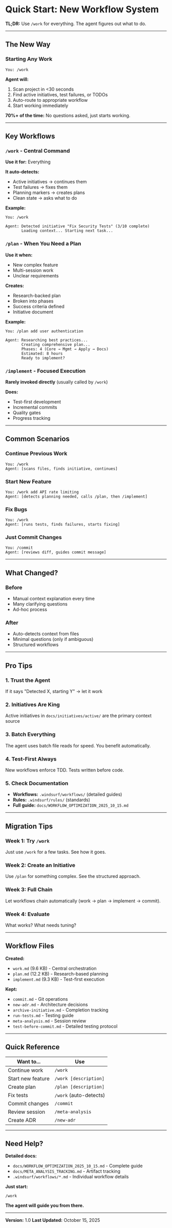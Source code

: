 # Quick Start: New Workflow System

**TL;DR:** Use `/work` for everything. The agent figures out what to do.

---

## The New Way

### Starting Any Work

```
You: /work
```

**Agent will:**
1. Scan project in <30 seconds
2. Find active initiatives, test failures, or TODOs
3. Auto-route to appropriate workflow
4. Start working immediately

**70%+ of the time:** No questions asked, just starts working.

---

## Key Workflows

### `/work` - Central Command

**Use it for:** Everything

**It auto-detects:**
- Active initiatives → continues them
- Test failures → fixes them
- Planning markers → creates plans
- Clean state → asks what to do

**Example:**
```
You: /work

Agent: Detected initiative "Fix Security Tests" (3/10 complete)
       Loading context... Starting next task...
```

### `/plan` - When You Need a Plan

**Use it when:**
- New complex feature
- Multi-session work
- Unclear requirements

**Creates:**
- Research-backed plan
- Broken into phases
- Success criteria defined
- Initiative document

**Example:**
```
You: /plan add user authentication

Agent: Researching best practices...
       Creating comprehensive plan...
       Phases: 4 (Core → Mgmt → Apply → Docs)
       Estimated: 8 hours
       Ready to implement?
```

### `/implement` - Focused Execution

**Rarely invoked directly** (usually called by `/work`)

**Does:**
- Test-first development
- Incremental commits
- Quality gates
- Progress tracking

---

## Common Scenarios

### Continue Previous Work

```
You: /work
Agent: [scans files, finds initiative, continues]
```

### Start New Feature

```
You: /work add API rate limiting
Agent: [detects planning needed, calls /plan, then /implement]
```

### Fix Bugs

```
You: /work
Agent: [runs tests, finds failures, starts fixing]
```

### Just Commit Changes

```
You: /commit
Agent: [reviews diff, guides commit message]
```

---

## What Changed?

### Before
- Manual context explanation every time
- Many clarifying questions
- Ad-hoc process

### After
- Auto-detects context from files
- Minimal questions (only if ambiguous)
- Structured workflows

---

## Pro Tips

### 1. Trust the Agent

If it says "Detected X, starting Y" → let it work

### 2. Initiatives Are King

Active initiatives in `docs/initiatives/active/` are the primary context source

### 3. Batch Everything

The agent uses batch file reads for speed. You benefit automatically.

### 4. Test-First Always

New workflows enforce TDD. Tests written before code.

### 5. Check Documentation

- **Workflows:** `.windsurf/workflows/` (detailed guides)
- **Rules:** `.windsurf/rules/` (standards)
- **Full guide:** `docs/WORKFLOW_OPTIMIZATION_2025_10_15.md`

---

## Migration Tips

### Week 1: Try `/work`

Just use `/work` for a few tasks. See how it goes.

### Week 2: Create an Initiative

Use `/plan` for something complex. See the structured approach.

### Week 3: Full Chain

Let workflows chain automatically (work → plan → implement → commit).

### Week 4: Evaluate

What works? What needs tuning?

---

## Workflow Files

**Created:**
- `work.md` (9.6 KB) - Central orchestration
- `plan.md` (12.2 KB) - Research-based planning
- `implement.md` (9.3 KB) - Test-first execution

**Kept:**
- `commit.md` - Git operations
- `new-adr.md` - Architecture decisions
- `archive-initiative.md` - Completion tracking
- `run-tests.md` - Testing guide
- `meta-analysis.md` - Session review
- `test-before-commit.md` - Detailed testing protocol

---

## Quick Reference

| Want to... | Use |
|------------|-----|
| Continue work | `/work` |
| Start new feature | `/work [description]` |
| Create plan | `/plan [description]` |
| Fix tests | `/work` (auto-detects) |
| Commit changes | `/commit` |
| Review session | `/meta-analysis` |
| Create ADR | `/new-adr` |

---

## Need Help?

**Detailed docs:**
- `docs/WORKFLOW_OPTIMIZATION_2025_10_15.md` - Complete guide
- `docs/META_ANALYSIS_TRACKING.md` - Artifact tracking
- `.windsurf/workflows/*.md` - Individual workflow details

**Just start:**
```
/work
```

**The agent will guide you from there.**

---

**Version:** 1.0
**Last Updated:** October 15, 2025
